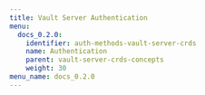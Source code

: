 ```yaml
---
title: Vault Server Authentication
menu:
  docs_0.2.0:
    identifier: auth-methods-vault-server-crds
    name: Authentication
    parent: vault-server-crds-concepts
    weight: 30
menu_name: docs_0.2.0
---
```

